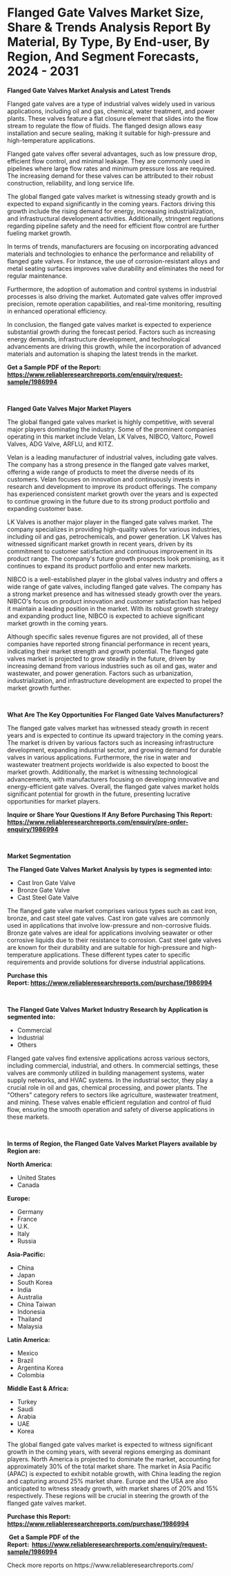<p><h1>Flanged Gate Valves Market Size, Share & Trends Analysis Report By Material, By Type, By End-user, By Region, And Segment Forecasts, 2024 - 2031</h1></p><p><strong>Flanged Gate Valves Market Analysis and Latest Trends</strong></p>
<p><p>Flanged gate valves are a type of industrial valves widely used in various applications, including oil and gas, chemical, water treatment, and power plants. These valves feature a flat closure element that slides into the flow stream to regulate the flow of fluids. The flanged design allows easy installation and secure sealing, making it suitable for high-pressure and high-temperature applications.</p><p>Flanged gate valves offer several advantages, such as low pressure drop, efficient flow control, and minimal leakage. They are commonly used in pipelines where large flow rates and minimum pressure loss are required. The increasing demand for these valves can be attributed to their robust construction, reliability, and long service life.</p><p>The global flanged gate valves market is witnessing steady growth and is expected to expand significantly in the coming years. Factors driving this growth include the rising demand for energy, increasing industrialization, and infrastructural development activities. Additionally, stringent regulations regarding pipeline safety and the need for efficient flow control are further fueling market growth.</p><p>In terms of trends, manufacturers are focusing on incorporating advanced materials and technologies to enhance the performance and reliability of flanged gate valves. For instance, the use of corrosion-resistant alloys and metal seating surfaces improves valve durability and eliminates the need for regular maintenance.</p><p>Furthermore, the adoption of automation and control systems in industrial processes is also driving the market. Automated gate valves offer improved precision, remote operation capabilities, and real-time monitoring, resulting in enhanced operational efficiency.</p><p>In conclusion, the flanged gate valves market is expected to experience substantial growth during the forecast period. Factors such as increasing energy demands, infrastructure development, and technological advancements are driving this growth, while the incorporation of advanced materials and automation is shaping the latest trends in the market.</p></p>
<p><strong>Get a Sample PDF of the Report:&nbsp; <a href="https://www.reliableresearchreports.com/enquiry/request-sample/1986994">https://www.reliableresearchreports.com/enquiry/request-sample/1986994</a></strong></p>
<p>&nbsp;</p>
<p><strong>Flanged Gate Valves Major Market Players</strong></p>
<p><p>The global flanged gate valves market is highly competitive, with several major players dominating the industry. Some of the prominent companies operating in this market include Velan, LK Valves, NIBCO, Valtorc, Powell Valves, ADG Valve, ARFLU, and KITZ.</p><p>Velan is a leading manufacturer of industrial valves, including gate valves. The company has a strong presence in the flanged gate valves market, offering a wide range of products to meet the diverse needs of its customers. Velan focuses on innovation and continuously invests in research and development to improve its product offerings. The company has experienced consistent market growth over the years and is expected to continue growing in the future due to its strong product portfolio and expanding customer base.</p><p>LK Valves is another major player in the flanged gate valves market. The company specializes in providing high-quality valves for various industries, including oil and gas, petrochemicals, and power generation. LK Valves has witnessed significant market growth in recent years, driven by its commitment to customer satisfaction and continuous improvement in its product range. The company's future growth prospects look promising, as it continues to expand its product portfolio and enter new markets.</p><p>NIBCO is a well-established player in the global valves industry and offers a wide range of gate valves, including flanged gate valves. The company has a strong market presence and has witnessed steady growth over the years. NIBCO's focus on product innovation and customer satisfaction has helped it maintain a leading position in the market. With its robust growth strategy and expanding product line, NIBCO is expected to achieve significant market growth in the coming years.</p><p>Although specific sales revenue figures are not provided, all of these companies have reported strong financial performance in recent years, indicating their market strength and growth potential. The flanged gate valves market is projected to grow steadily in the future, driven by increasing demand from various industries such as oil and gas, water and wastewater, and power generation. Factors such as urbanization, industrialization, and infrastructure development are expected to propel the market growth further.</p></p>
<p>&nbsp;</p>
<p><strong>What Are The Key Opportunities For Flanged Gate Valves Manufacturers?</strong></p>
<p><p>The flanged gate valves market has witnessed steady growth in recent years and is expected to continue its upward trajectory in the coming years. The market is driven by various factors such as increasing infrastructure development, expanding industrial sector, and growing demand for durable valves in various applications. Furthermore, the rise in water and wastewater treatment projects worldwide is also expected to boost the market growth. Additionally, the market is witnessing technological advancements, with manufacturers focusing on developing innovative and energy-efficient gate valves. Overall, the flanged gate valves market holds significant potential for growth in the future, presenting lucrative opportunities for market players.</p></p>
<p><strong>Inquire or Share Your Questions If Any Before Purchasing This Report: <a href="https://www.reliableresearchreports.com/enquiry/pre-order-enquiry/1986994">https://www.reliableresearchreports.com/enquiry/pre-order-enquiry/1986994</a></strong></p>
<p>&nbsp;</p>
<p><strong>Market Segmentation</strong></p>
<p><strong>The Flanged Gate Valves Market Analysis by types is segmented into:</strong></p>
<p><ul><li>Cast Iron Gate Valve</li><li>Bronze Gate Valve</li><li>Cast Steel Gate Valve</li></ul></p>
<p><p>The flanged gate valve market comprises various types such as cast iron, bronze, and cast steel gate valves. Cast iron gate valves are commonly used in applications that involve low-pressure and non-corrosive fluids. Bronze gate valves are ideal for applications involving seawater or other corrosive liquids due to their resistance to corrosion. Cast steel gate valves are known for their durability and are suitable for high-pressure and high-temperature applications. These different types cater to specific requirements and provide solutions for diverse industrial applications.</p></p>
<p><strong>Purchase this Report:&nbsp;<a href="https://www.reliableresearchreports.com/purchase/1986994">https://www.reliableresearchreports.com/purchase/1986994</a></strong></p>
<p>&nbsp;</p>
<p><strong>The Flanged Gate Valves Market Industry Research by Application is segmented into:</strong></p>
<p><ul><li>Commercial</li><li>Industrial</li><li>Others</li></ul></p>
<p><p>Flanged gate valves find extensive applications across various sectors, including commercial, industrial, and others. In commercial settings, these valves are commonly utilized in building management systems, water supply networks, and HVAC systems. In the industrial sector, they play a crucial role in oil and gas, chemical processing, and power plants. The "Others" category refers to sectors like agriculture, wastewater treatment, and mining. These valves enable efficient regulation and control of fluid flow, ensuring the smooth operation and safety of diverse applications in these markets.</p></p>
<p>&nbsp;</p>
<p><strong>In terms of Region, the Flanged Gate Valves Market Players available by Region are:</strong></p>
<p>
    <p> <strong> North America: </strong>
        <ul>
            <li>United States</li>
            <li>Canada</li>
        </ul>
        </p> 
    <p> <strong> Europe: </strong>
        <ul>
            <li>Germany</li>
            <li>France</li>
            <li>U.K.</li>
            <li>Italy</li>
            <li>Russia</li>
        </ul>
        </p> 
    <p> <strong> Asia-Pacific: </strong>
        <ul>
            <li>China</li>
            <li>Japan</li>
            <li>South Korea</li>
            <li>India</li>
            <li>Australia</li>
            <li>China Taiwan</li>
            <li>Indonesia</li>
            <li>Thailand</li>
            <li>Malaysia</li>
        </ul>
        </p> 
    <p> <strong> Latin America: </strong>
        <ul>
            <li>Mexico</li>
            <li>Brazil</li>
            <li>Argentina Korea</li>
            <li>Colombia</li>
        </ul>
        </p> 
    <p> <strong> Middle East & Africa: </strong>
        <ul>
            <li>Turkey</li>
            <li>Saudi</li>
            <li>Arabia</li>
            <li>UAE</li>
            <li>Korea</li>
        </ul>
    </p>
    </p>
<p><p>The global flanged gate valves market is expected to witness significant growth in the coming years, with several regions emerging as dominant players. North America is projected to dominate the market, accounting for approximately 30% of the total market share. The market in Asia Pacific (APAC) is expected to exhibit notable growth, with China leading the region and capturing around 25% market share. Europe and the USA are also anticipated to witness steady growth, with market shares of 20% and 15% respectively. These regions will be crucial in steering the growth of the flanged gate valves market.</p></p>
<p><strong>Purchase this Report: <a href="https://www.reliableresearchreports.com/purchase/1986994">https://www.reliableresearchreports.com/purchase/1986994</a></strong></p>
<p>&nbsp;<strong>Get a Sample PDF of the Report:&nbsp;&nbsp;<a href="https://www.reliableresearchreports.com/enquiry/request-sample/1986994">https://www.reliableresearchreports.com/enquiry/request-sample/1986994</a></strong></p>
<p><strong></strong></p>
<p>Check more reports on https://www.reliableresearchreports.com/</p>